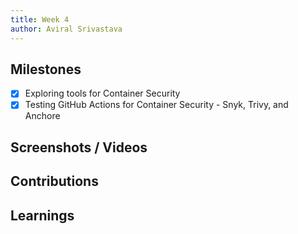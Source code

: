 ```yaml
---
title: Week 4
author: Aviral Srivastava
---
```


## Milestones
- [x] Exploring tools for Container Security
- [x] Testing GitHub Actions for Container Security - Snyk, Trivy, and Anchore

## Screenshots / Videos 

## Contributions

## Learnings